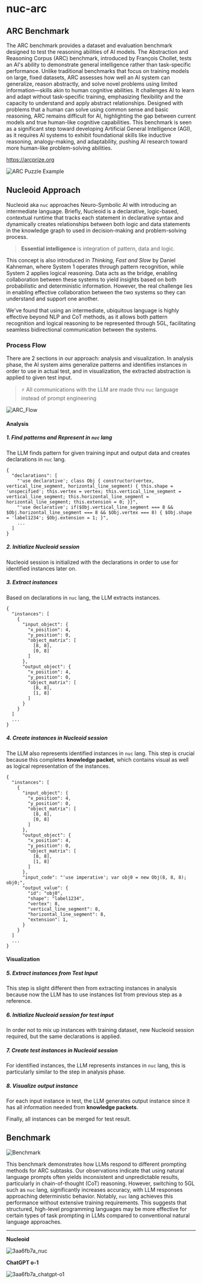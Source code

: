 # nuc-arc

## ARC Benchmark

The ARC benchmark provides a dataset and evaluation benchmark designed to test the reasoning abilities of AI models. The Abstraction and Reasoning Corpus (ARC) benchmark, introduced by François Chollet, tests an AI's ability to demonstrate general intelligence rather than task-specific performance. Unlike traditional benchmarks that focus on training models on large, fixed datasets, ARC assesses how well an AI system can generalize, reason abstractly, and solve novel problems using limited information—skills akin to human cognitive abilities. It challenges AI to learn and adapt without task-specific training, emphasizing flexibility and the capacity to understand and apply abstract relationships. Designed with problems that a human can solve using common sense and basic reasoning, ARC remains difficult for AI, highlighting the gap between current models and true human-like cognitive capabilities. This benchmark is seen as a significant step toward developing Artificial General Intelligence (AGI), as it requires AI systems to exhibit foundational skills like inductive reasoning, analogy-making, and adaptability, pushing AI research toward more human-like problem-solving abilities.

https://arcprize.org

![ARC Puzzle Example](https://github.com/user-attachments/assets/41701a8e-5639-4f35-96ae-f4815dbd59cc)

## Nucleoid Approach

Nucleoid aka `nuc` approaches Neuro-Symbolic AI with introducing an intermediate language. Briefly, Nucleoid is a declarative, logic-based, contextual runtime that tracks each statement in declarative syntax and dynamically creates relationships between both logic and data statements in the knowledge graph to used in decision-making and problem-solving process.

> **Essential intelligence** is integration of pattern, data and logic.

This concept is also introduced in *Thinking, Fast and Slow* by Daniel Kahneman, where System 1 operates through pattern recognition, while System 2 applies logical reasoning. Data acts as the bridge, enabling collaboration between these systems to yield insights based on both probabilistic and deterministic information. However, the real challenge lies in enabling effective collaboration between the two systems so they can understand and support one another.

We've found that using an intermediate, ubiquitous language is highly effective beyond NLP and CoT methods, as it allows both pattern recognition and logical reasoning to be represented through 5GL, facilitating seamless bidirectional communication between the systems.

### Process Flow

There are 2 sections in our approach: analysis and visualization. In analysis phase, the AI system aims generalize patterns and identifies instances in order to use in actual test, and in visualization, the extracted abstraction is applied to given test input.

> :zap: All communications with the LLM are made thru `nuc` language instead of prompt engineering

![ARC_Flow](https://github.com/user-attachments/assets/0b5132cb-8269-461d-b27b-2b84ec1dd640)

#### Analysis

##### 1. Find patterns and Represent in `nuc` lang

The LLM finds pattern for given training input and output data and creates declarations in `nuc` lang.

```
{
  "declarations": [
    "'use declarative'; class Obj { constructor(vertex, vertical_line_segment, horizontal_line_segment) { this.shape = 'unspecified'; this.vertex = vertex; this.vertical_line_segment = vertical_line_segment; this.horizontal_line_segment = horizontal_line_segment; this.extension = 0; }}",
    "'use declarative'; if($Obj.vertical_line_segment === 8 && $Obj.horizontal_line_segment === 8 && $Obj.vertex === 8) { $Obj.shape = 'label1234'; $Obj.extension = 1; }",
    ...
  ]
}
```

##### 2. Initialize Nucleoid session

Nucleoid session is initialized with the declarations in order to use for identified instances later on.

##### 3. Extract instances

Based on declarations in `nuc` lang, the LLM extracts instances.

```
{
  "instances": [
    {
      "input_object": {
        "x_position": 4,
        "y_position": 0,
        "object_matrix": [
          [8, 8],
          [0, 8]
        ]
      },
      "output_object": {
        "x_position": 4,
        "y_position": 0,
        "object_matrix": [
          [8, 8],
          [1, 8]
        ]
      }
    }
  ]
  ...
}
```

##### 4. Create instances in Nucleoid session

The LLM also represents identified instances in `nuc` lang. This step is crucial because this completes **knowledge packet**, which contains visual as well as logical representation of the instances.

```
{
  "instances": [
    {
      "input_object": {
        "x_position": 4,
        "y_position": 0,
        "object_matrix": [
          [8, 8],
          [0, 8]
        ]
      },
      "output_object": {
        "x_position": 4,
        "y_position": 0,
        "object_matrix": [
          [8, 8],
          [1, 8]
        ]
      },
      "input_code": "'use imperative'; var obj0 = new Obj(8, 8, 8); obj0;",
      "output_value": {
        "id": "obj0",
        "shape": "label1234",
        "vertex": 8,
        "vertical_line_segment": 8,
        "horizontal_line_segment": 8,
        "extension": 1,
      }
    }
  ]
  ...
}
```

#### Visualization

##### 5. Extract instances from Test Input

This step is slight different then from extracting instances in analysis because now the LLM has to use instances list from previous step as a reference.

##### 6. Initialize Nucleoid session for test input

In order not to mix up instances with training dataset, new Nucleoid session required, but the same declarations is applied.

##### 7. Create test instances in Nucleoid session

For identified instances, the LLM represents instances in `nuc` lang, this is particularly similar to the step in analysis phase.

##### 8. Visualize output instance

For each input instance in test, the LLM generates output instance since it has all information needed from **knowledge packets**.

Finally, all instances can be merged for test result.

## Benchmark

![Benchmark](https://github.com/user-attachments/assets/e9d30330-6d4f-461b-9b9e-c8d1b9eccaf5)

This benchmark demonstrates how LLMs respond to different prompting methods for ARC subtasks. Our observations indicate that using natural language prompts often yields inconsistent and unpredictable results, particularly in chain-of-thought (CoT) reasoning. However, switching to 5GL such as `nuc` lang, significantly increases accuracy, with LLM responses approaching deterministic behavior. Notably, `nuc` lang achieves this performance without extensive training requirements. This suggests that structured, high-level programming languages may be more effective for certain types of task prompting in LLMs compared to conventional natural language approaches.

---

**Nucleoid**

![3aa6fb7a_nuc](https://github.com/user-attachments/assets/98c5147e-d1b9-4a09-8c38-0c803d99ea55)


**ChatGPT o-1**

![3aa6fb7a_chatgpt-o1](https://github.com/user-attachments/assets/84febfe8-4c6d-4390-91f0-0bdca35edab0)
